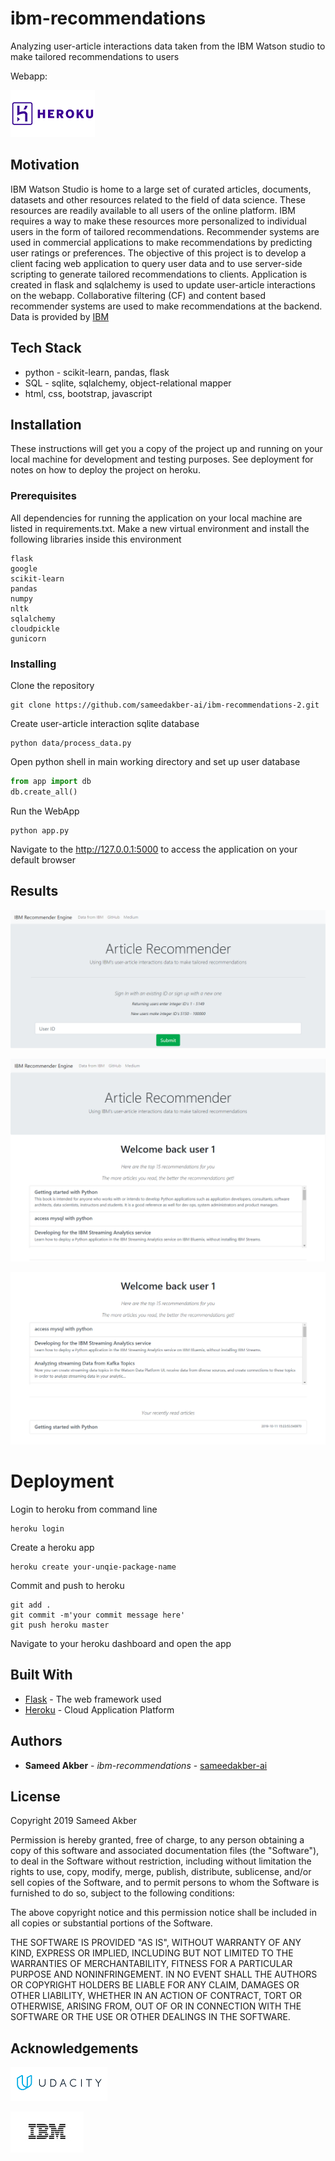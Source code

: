 # ibm-recommendations

Analyzing user-article interactions data taken from the IBM Watson studio
to make tailored recommendations to users

Webapp:

[![Heroku Webapp](static/images/heroku.png "Deploy to heroku")](https://ibm-recommendations.herokuapp.com)

## Motivation

IBM Watson Studio is home to a large set of curated articles, documents,
datasets and other resources related to the field of data science. These
resources are readily available to all users of the online platform. IBM 
requires a way to make these resources more personalized to individual
users in the form of tailored recommendations. Recommender systems are
used in commercial applications to make recommendations by predicting 
user ratings or preferences. The objective of this project is to develop
a client facing web application to query user data and to use server-side
scripting to generate tailored recommendations to clients. Application is
created in flask and sqlalchemy is used to update user-article interactions
on the webapp. Collaborative filtering (CF) and content based recommender
systems are used to make recommendations at the backend. Data is provided
by [IBM](https://dataplatform.cloud.ibm.com/home?context=wdp)

## Tech Stack

- python - scikit-learn, pandas, flask
- SQL - sqlite, sqlalchemy, object-relational mapper
- html, css, bootstrap, javascript

## Installation

These instructions will get you a copy of the project up and running on your local machine
for development and testing purposes. See deployment for notes on how to deploy the project
on heroku.

### Prerequisites

All dependencies for running the application on your local machine are listed in
requirements.txt. Make a new virtual environment and install the following
libraries inside this environment

```
flask
google
scikit-learn
pandas
numpy
nltk
sqlalchemy
cloudpickle
gunicorn
```

### Installing

Clone the repository
```
git clone https://github.com/sameedakber-ai/ibm-recommendations-2.git
```

Create user-article interaction sqlite database
```
python data/process_data.py
``` 

Open python shell in main working directory and set up user database
```python
from app import db
db.create_all()
```

Run the WebApp
```
python app.py
```

Navigate to the http://127.0.0.1:5000 to access the application on your default browser

## Results

![plot 1](static/images/index.png "webapp 1")

![plot 2](static/images/welcome_back.png "webapp 2")

![plot 3](static/images/recommendation.png "webapp 3")

# Deployment

Login to heroku from command line
```
heroku login
```

Create a heroku app
```
heroku create your-unqie-package-name
```

Commit and push to heroku
```
git add .
git commit -m'your commit message here'
git push heroku master
```

Navigate to your heroku dashboard and open the app

## Built With

* [Flask](https://palletsprojects.com/p/flask/) - The web framework used
* [Heroku](https://dashboard.heroku.com) - Cloud Application Platform

## Authors

* **Sameed Akber** - *ibm-recommendations* - [sameedakber-ai](https://github.com/sameedakber-ai)

## License

Copyright 2019 Sameed Akber

Permission is hereby granted, free of charge, to any person obtaining a copy of this software and associated
documentation files (the "Software"), to deal in the Software without restriction, including without
limitation the rights to use, copy, modify, merge, publish, distribute, sublicense, and/or sell copies of
the Software, and to permit persons to whom the Software is furnished to do so, subject to the following
conditions:

The above copyright notice and this permission notice shall be included in all copies or substantial
portions of the Software.

THE SOFTWARE IS PROVIDED "AS IS", WITHOUT WARRANTY OF ANY KIND, EXPRESS OR IMPLIED, INCLUDING BUT NOT
LIMITED TO THE WARRANTIES OF MERCHANTABILITY, FITNESS FOR A PARTICULAR PURPOSE AND NONINFRINGEMENT. IN NO
EVENT SHALL THE AUTHORS OR COPYRIGHT HOLDERS BE LIABLE FOR ANY CLAIM, DAMAGES OR OTHER LIABILITY, WHETHER
IN AN ACTION OF CONTRACT, TORT OR OTHERWISE, ARISING FROM, OUT OF OR IN CONNECTION WITH THE SOFTWARE OR THE
USE OR OTHER DEALINGS IN THE SOFTWARE.

## Acknowledgements

[![Udacity](static/images/udacity.png "udacity logo")](https://www.udacity.com)

[![IBM](static/images/ibm_logo.jpg "figure-eight logo")](https://www.ibm.com/ca-en)